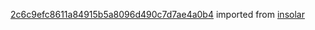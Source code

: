 [2c6c9efc8611a84915b5a8096d490c7d7ae4a0b4](https://github.com/insolar/insolar/commit/2c6c9efc8611a84915b5a8096d490c7d7ae4a0b4) imported from [insolar](https://github.com/insolar/insolar)

